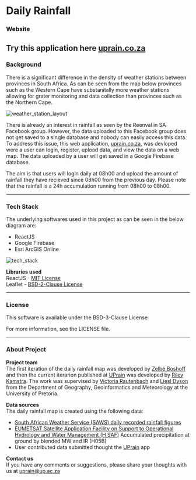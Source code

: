# Daily Rainfall

### Website
Try this application here [uprain.co.za](https://uprain.co.za/)
---

### Background
There is a significant difference in the density of weather stations between provinces in South Africa. As can be seen from the map below provinces such as the Western Cape have substanitally more weather stations allowing for grater monitoring and data collection than provinces such as the Northern Cape. 

![weather_station_layout](https://user-images.githubusercontent.com/63784083/184902612-25e2d36b-712a-42ec-b08a-5b7b18671165.png)

There is already an interest in rainfall as seen by the Reenval in SA Facebook group. However, the data uploaded to this Facebook group does not get saved to a single database and nobody can easily access this data. To address this issue, this web application, [uprain.co.za](https://uprain.co.za/), was devloped were a user can login, register, upload data, and view the data on a web map. The data uploaded by a user will get saved in a Google Firebase database. 

The aim is that users will login daily at 08h00 and upload the amount of rainfall they have recieved since 08h00 from the previous day. 
Please note that the rainfall is a 24h accumulation running from 08h00 to 08h00.

---

### Tech Stack
The underlying softwares used in this project as can be seen in the below diagram are:
- ReactJS
- Google Firebase
- Esri ArcGIS Online

![tech_stack](https://user-images.githubusercontent.com/63784083/185475328-96629553-53e7-48fd-bcfd-7ff5cd908a3a.png)

**Libraries used**\
ReactJS - <a href="https://opensource.org/licenses/MIT" target="_blank">MIT License</a>\
Leaflet - <a href="https://opensource.org/licenses/BSD-2-Clause" target="_blank">BSD-2-Clause License</a>

---

### License
This software is available under the BSD-3-Clause License 

For more information, see the LICENSE file.

---

### About Project
**Project team**\
The first iteration of the daily rainfall map was developed by <a href="https://github.com/Zelbe04" target="_blank">Zelbé Boshoff</a> and then the current iterarion published at <a href="https://uprain.co.za" target="_blank">UPrain</a> was developed by <a href="https://github.com/Riley-5" target="_blank">Riley Kamstra</a>. The work was supervised by <a href="https://github.com/vrautenbach" target="_blank">Victoria Rautenbach</a> and <a href="https://www.up.ac.za/geography-geoinformatics-and-meteorology/article/2662732/liesl-dyson" traget="_blank">Liesl Dyson</a> from the Department of Geography, Geoinformatics and Meteorology at the University of Pretoria.

**Data sources**\
The daily rainfall map is created using the following data:
- <a href="https://sawx.co.za/rainfall-reenval/daily-recorded-rainfall-data-figures-south-africa/" target="_blank">South African Weather Service (SAWS) daily recorded rainfall figures</a> 
- <a href="https://hsaf.meteoam.it" target="_blank">EUMETSAT Satellite Application Facility on Support to Operational Hydrology and Water Management (H SAF)</a> Accumulated precipitation at ground by blended MW and IR (H05B)
- User contributed data submitted thought the <a href="https://uprain.co.za" target="_blank">UPrain</a> app

**Contact us**\
If you have any comments or suggestions, please share your thoughts with us at [uprain@up.ac.za](mailto:uprain@up.ac.za)
